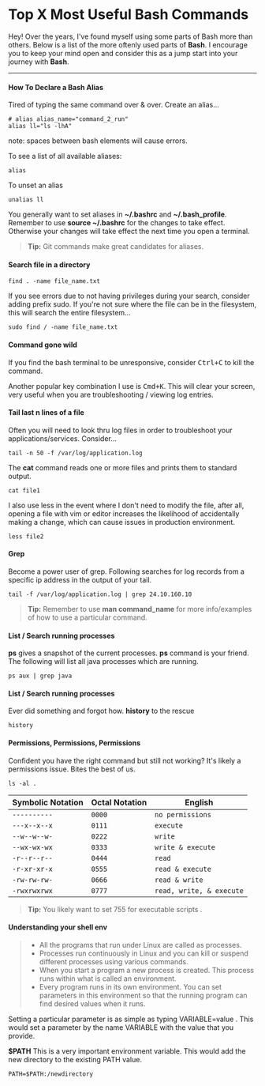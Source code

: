 Top X Most Useful Bash Commands
===================


Hey! Over the years, I've found myself using some parts of Bash more than others. Below is a list of the more oftenly used parts of **Bash**. I encourage you to keep your mind open and consider this as a jump start into your journey with **Bash**.

----------

#### <i class="icon-file"></i> How To Declare a Bash Alias

Tired of typing the same command over & over. Create an alias...
```
# alias alias_name="command_2_run"
alias ll="ls -lhA"
```
note: spaces between bash elements will cause errors.

To see a list of all available aliases:
```
alias
```
To unset an alias
```
unalias ll
```
You generally want to set aliases in **~/.bashrc** and **~/.bash_profile**. Remember to use **source ~/.bashrc** for the changes to take effect. Otherwise your changes will take effect the next time you open a terminal.

> **Tip:** Git commands make great candidates for aliases.

####  Search file in a directory

```
find . -name file_name.txt
```
If you see errors due to not having privileges during your search, consider adding prefix sudo. If you're not sure where the file can be in the filesystem, this will search the entire filesystem...
```
sudo find / -name file_name.txt
```

#### Command gone wild

If you find the bash terminal to be unresponsive, consider <kbd>Ctrl+C</kbd> to kill the command. 

Another popular key combination I use is <kbd>Cmd+K</kbd>. This will clear your screen, very useful when you are troubleshooting / viewing log entries.

#### Tail last n lines of a file

Often you will need to look thru log files in order to troubleshoot your applications/services. Consider...
```
tail -n 50 -f /var/log/application.log
```
The **cat** command reads one or more files and prints them to standard output. 
```
cat file1
```
I also use less in the event where I don't need to modify the file, after all, opening a file with vim or editor increases the likelihood of accidentally making a change, which can cause issues in production environment.
```
less file2
```

#### Grep

Become a power user of grep. Following searches for log records from a specific ip address in the output of your tail.
```
tail -f /var/log/application.log | grep 24.10.160.10
```

> **Tip:** Remember to use **man command_name** for more info/examples of how to use a particular command.

#### List / Search running processes
**ps** gives a snapshot of the current processes. **ps** command is your friend. The following will list all java processes which are running.
```
ps aux | grep java
```

#### List / Search running processes
Ever did something and forgot how. **history** to the rescue
```
history
```

#### Permissions, Permissions, Permissions
Confident you have the right command but still not working? It's likely a permissions issue. Bites the best of us.
```
ls -al .
```
|   Symbolic Notation | Octal Notation	          | English              |
 ----------------- | ---------------------------- | ------------------
| `----------`       | `0000`                     | `no permissions` |
| `---x--x--x`       | `0111`                     | `execute` |
| `--w--w--w-`       | `0222`                     | `write` |
| `--wx-wx-wx`       | `0333`                     | `write & execute` |
| `-r--r--r--`       | `0444`                     | `read` |
| `-r-xr-xr-x`       | `0555`                     | `read & execute` |
| `-rw-rw-rw-`       | `0666`                     | `read & write` |
| `-rwxrwxrwx`       | `0777`                     | `read, write, & execute` |

> **Tip:** You likely want to set 755 for executable scripts .

#### Understanding your shell env
> - All the programs that run under Linux are called as processes. 
> - Processes run continuously in Linux and you can kill or suspend different processes using various commands. 
> - When you start a program a new process is created. This process runs within what is called an environment.  
> - Every program runs in its own environment. You can set parameters in this environment so that the running program can find desired values when it runs. 

Setting a particular parameter is as simple as typing VARIABLE=value . This would set a parameter by the name VARIABLE with the value that you provide. 

**$PATH** 
 This is a very important environment variable. 
This would add the new directory to the existing PATH value.
```
PATH=$PATH:/newdirectory
```
